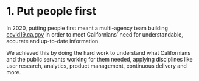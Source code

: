 # 1. Put people first

In 2020, putting people first meant a multi-agency team building [covid19.ca.gov](https://covid19.ca.gov/) in order to meet Californians’ need for understandable, accurate and up-to-date information. 

We achieved this by doing the hard work to understand what Californians and the public servants working for them needed, applying disciplines like user research, analytics, product management, continuous delivery and more. 
